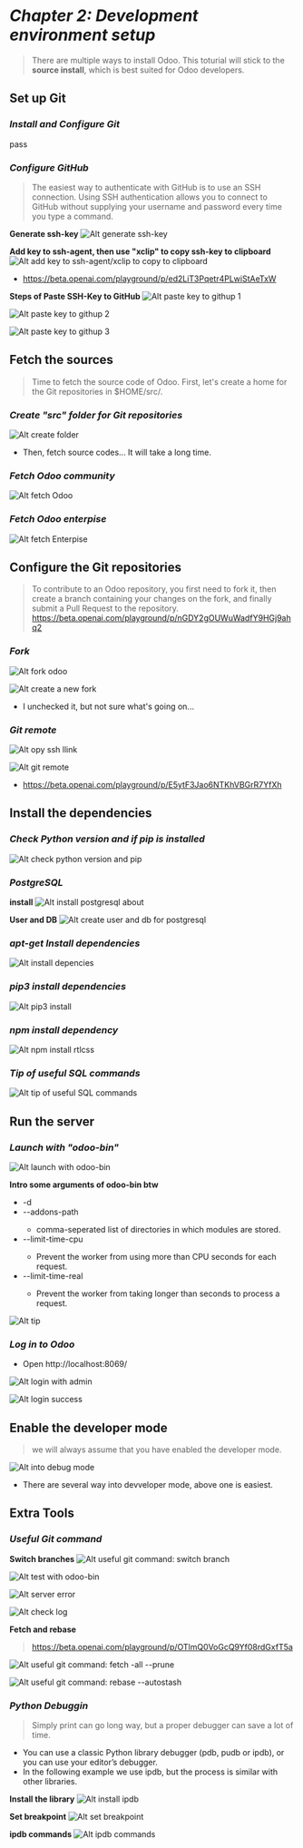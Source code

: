 # **_Chapter 2: Development environment setup_**

> There are multiple ways to install Odoo. This toturial will stick to the **source install**, which is best suited for Odoo developers.

## **Set up Git**

### _Install and Configure Git_

pass

### _Configure GitHub_

> The easiest way to authenticate with GitHub is to use an SSH connection. Using SSH authentication allows you to connect to GitHub without supplying your username and password every time you type a command.

**Generate ssh-key**
![Alt generate ssh-key](pic/01.jpg)

**Add key to ssh-agent, then use "xclip" to copy ssh-key to clipboard**
![Alt add key to ssh-agent/xclip to copy to clipboard](pic/02.jpg)

- https://beta.openai.com/playground/p/ed2LiT3Pqetr4PLwiStAeTxW

**Steps of Paste SSH-Key to GitHub**
![Alt paste key to githup 1](pic/03.jpg)

![Alt paste key to githup 2](pic/04.jpg)

![Alt paste key to githup 3](pic/05.jpg)

## **Fetch the sources**

> Time to fetch the source code of Odoo. First, let's create a home for the Git repositories in $HOME/src/.

### _Create "src" folder for Git repositories_

![Alt create folder](pic/06.jpg)

- Then, fetch source codes... It will take a long time.

### _Fetch Odoo community_

![Alt fetch Odoo](pic/07.jpg)

### _Fetch Odoo enterpise_

![Alt fetch Enterpise](pic/08.jpg)

## **Configure the Git repositories**

> To contribute to an Odoo repository, you first need to fork it, then create a branch containing your changes on the fork, and finally submit a Pull Request to the repository.
> https://beta.openai.com/playground/p/nGDY2gOUWuWadfY9HGj9ahq2

### _Fork_

![Alt fork odoo](pic/09.jpg)

![Alt create a new fork](pic/10.jpg)

- I unchecked it, but not sure what's going on...

### _Git remote_

![Alt opy ssh llink](pic/11.jpg)

![Alt git remote](pic/12.jpg)

- https://beta.openai.com/playground/p/E5ytF3Jao6NTKhVBGrR7YfXh

## **Install the dependencies**

### _Check Python version and if pip is installed_

![Alt check python version and pip](pic/13.jpg)

### _PostgreSQL_

**install**
![Alt install postgresql about](pic/14.jpg)

**User and DB**
![Alt create user and db for postgresql](pic/15.jpg)

### _apt-get Install dependencies_

![Alt install depencies](pic/16.jpg)

### _pip3 install dependencies_

![Alt pip3 install](pic/17.jpg)

### _npm install dependency_

![Alt npm install rtlcss](pic/18.jpg)

### _Tip of useful SQL commands_

![Alt tip of useful SQL commands](pic/19.jpg)

## **Run the server**

### _Launch with "odoo-bin"_

![Alt launch with odoo-bin](pic/20.jpg)

**Intro some arguments of odoo-bin btw**

- -d <database>
- --addons-path <directories>
  - comma-seperated list of directories in which modules are stored.
- --limit-time-cpu <limit>
  - Prevent the worker from using more than <limit> CPU seconds for each request.
- --limit-time-real <limit>
  - Prevent the worker from taking longer than <limit> seconds to process a request.

![Alt tip](pic/21.jpg)

### _Log in to Odoo_

- Open http://localhost:8069/

![Alt login with admin](pic/22.jpg)

![Alt login success](pic/23.jpg)

## **Enable the developer mode**

> we will always assume that you have enabled the developer mode.

![Alt into debug mode](pic/24.jpg)

- There are several way into devveloper mode, above one is easiest.

## **Extra Tools**

### _Useful Git command_

**Switch branches**
![Alt useful git command: switch branch](pic/25.jpg)

![Alt test with odoo-bin](pic/26.jpg)

![Alt server error](pic/27.jpg)

![Alt check log](pic/28.jpg)

**Fetch and rebase**

> https://beta.openai.com/playground/p/OTlmQ0VoGcQ9Yf08rdGxfT5a

![Alt useful git command:  fetch -all --prune](pic/29.jpg)

![Alt useful git command: rebase --autostash](pic/30.jpg)

### _Python Debuggin_

> Simply print can go long way, but a proper debugger can save a lot of time.

- You can use a classic Python library debugger (pdb, pudb or ipdb), or you can use your editor’s debugger.
- In the following example we use ipdb, but the process is similar with other libraries.

**Install the library**
![Alt install ipdb](pic/31.jpg)

**Set breakpoint**
![Alt set breakpoint](pic/32.jpg)

**ipdb commands**
![Alt ipdb commands](pic/33.jpg)
